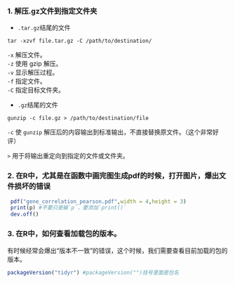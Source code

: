 ### 1. 解压.gz文件到指定文件夹
* `.tar.gz`结尾的文件
```shell
tar -xzvf file.tar.gz -C /path/to/destination/
```
`-x` 解压文件。<br>
`-z` 使用 gzip 解压。<br>
`-v` 显示解压过程。<br>
`-f` 指定文件。<br>
`-C` 指定目标文件夹。<br>

* `.gz`结尾的文件
```shell
gunzip -c file.gz > /path/to/destination/file
```
`-c` 使 `gunzip` 解压后的内容输出到标准输出，不直接替换原文件。（这个非常好评）<br>

`>` 用于将输出重定向到指定的文件或文件夹。

### 2. 在R中，尤其是在函数中画完图生成pdf的时候，打开图片，爆出文件损坏的错误

```R
 pdf("gene_correlation_pearson.pdf",width = 4,height = 3)
 print(p) #不要只是输`p`，要添加`print()`
 dev.off()
```

### 3. 在R中，如何查看加载包的版本。
有时候经常会爆出“版本不一致”的错误，这个时候，我们需要查看目前加载的包的版本。
```R
packageVersion("tidyr") #packageVersion("")括号里面是包名
```






